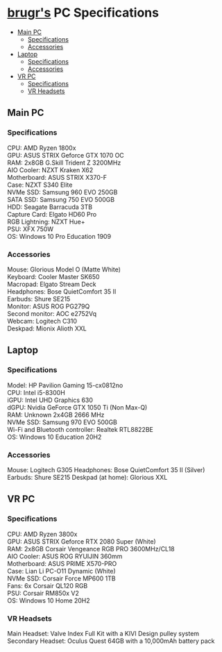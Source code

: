 # [brugr's](https://brugr.github.io) PC Specifications

* [Main PC](##main-pc)
  * [Specifications](###specifications)
  * [Accessories](###accessories)
* [Laptop](##laptop)
  * [Specifications](##specifications-1)
  * [Accessories](###accessories-1)
* [VR PC](##vr-pc)
  * [Specifications](##specifications-2)
  * [VR Headsets](###vr-headsets)

## Main PC

### Specifications

CPU: AMD Ryzen 1800x  
GPU: ASUS STRIX Geforce GTX 1070 OC  
RAM: 2x8GB G.Skill Trident Z 3200MHz  
AIO Cooler: NZXT Kraken X62  
Motherboard: ASUS STRIX X370-F  
Case: NZXT S340 Elite  
NVMe SSD: Samsung 960 EVO 250GB  
SATA SSD: Samsung 750 EVO 500GB  
HDD: Seagate Barracuda 3TB  
Capture Card: Elgato HD60 Pro  
RGB Lightning: NZXT Hue+  
PSU: XFX 750W  
OS: Windows 10 Pro Education 1909

### Accessories

Mouse: Glorious Model O (Matte White)  
Keyboard: Cooler Master SK650  
Macropad: Elgato Stream Deck  
Headphones: Bose QuietComfort 35 II  
Earbuds: Shure SE215  
Monitor: ASUS ROG PG279Q  
Second monitor: AOC e2752Vq  
Webcam: Logitech C310  
Deskpad: Mionix Alioth XXL

## Laptop

### Specifications

Model: HP Pavilion Gaming 15-cx0812no  
CPU: Intel i5-8300H  
iGPU: Intel UHD Graphics 630  
dGPU: Nvidia GeForce GTX 1050 Ti (Non Max-Q)  
RAM: Unknown 2x4GB 2666 MHz  
NVMe SSD: Samsung 970 EVO 500GB  
Wi-Fi and Bluetooth controller: Realtek RTL8822BE  
OS: Windows 10 Education 20H2

### Accessories

Mouse: Logitech G305
Headphones: Bose QuietComfort 35 II (Silver)
Earbuds: Shure SE215
Deskpad (at home): Glorious XXL

## VR PC

### Specifications

CPU: AMD Ryzen 3800x  
GPU: ASUS STRIX Geforce RTX 2080 Super (White)  
RAM: 2x8GB Corsair Vengeance RGB PRO 3600MHz/CL18  
AIO Cooler: ASUS ROG RYUIJIN 360mm  
Motherboard: ASUS PRIME X570-PRO  
Case: Lian Li PC-O11 Dynamic (White)  
NVMe SSD: Corsair Force MP600 1TB  
Fans: 6x Corsair QL120 RGB  
PSU: Corsair RM850x V2  
OS: Windows 10 Home 20H2

### VR Headsets

Main Headset: Valve Index Full Kit with a KIVI Design pulley system  
Secondary Headset: Oculus Quest 64GB with a 10,000mAh battery pack
